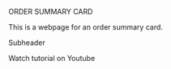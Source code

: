 ORDER SUMMARY CARD

This is a webpage for an order summary card.

Subheader

Watch tutorial on Youtube